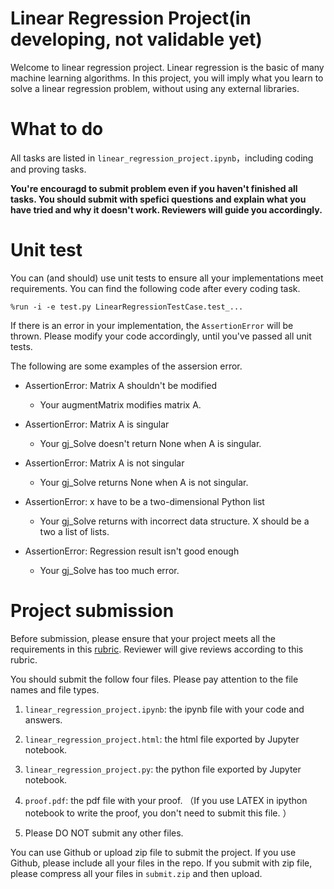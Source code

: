 
# Linear Regression Project(in developing, not validable yet)

Welcome to linear regression project.  Linear regression is the basic of many machine learning algorithms. In this project, you will imply what you learn to solve a linear regression problem, without using any external libraries. 

# What to do
All tasks are listed in  `linear_regression_project.ipynb`，including coding and proving tasks.

**You're encouragd to submit problem even if you haven't finished all tasks. You should submit with spefici questions and explain what you have tried and why it doesn't work. Reviewers will guide you accordingly.**


# Unit test
You can (and should) use unit tests to ensure all your implementations meet requirements. You can find the following code after every coding task. 

`%run -i -e test.py LinearRegressionTestCase.test_...`

If there is an error in your implementation, the `AssertionError` will be thrown. Please modify your code accordingly, until you've passed all unit tests.

The following are some examples of the assersion error. 

- AssertionError: Matrix A shouldn't be modified
  + Your augmentMatrix modifies matrix A. 
  
- AssertionError: Matrix A is singular
  + Your gj_Solve doesn't return None when A is singular. 
- AssertionError: Matrix A is not singular
  + Your gj_Solve returns None when A is not singular.
- AssertionError: x have to be a two-dimensional Python list
  + Your gj_Solve returns with incorrect data structure. X should be a two a list of lists. 

- AssertionError: Regression result isn't good enough
  + Your gj_Solve has too much error. 

# Project submission
Before submission, please ensure that your project meets all the requirements in this [rubric](https://review.udacity.com/#!/rubrics/854/view). Reviewer will give reviews according to this rubric.

You should submit the follow four files. Please pay attention to the file names and file types. 

1. `linear_regression_project.ipynb`: the ipynb file with your code and answers. 

3. `linear_regression_project.html`: the html file exported by Jupyter notebook.

3. `linear_regression_project.py`: the python file exported by Jupyter notebook.

2. `proof.pdf`: the pdf file with your proof. （If you use LATEX in ipython notebook to write the proof, you don't need to submit this file. ）

5. Please DO NOT submit any other files.

You can use Github or upload zip file to submit the project. If you use Github, please include all your files in the repo. If you submit with zip file, please compress all your files in `submit.zip` and then upload. 
